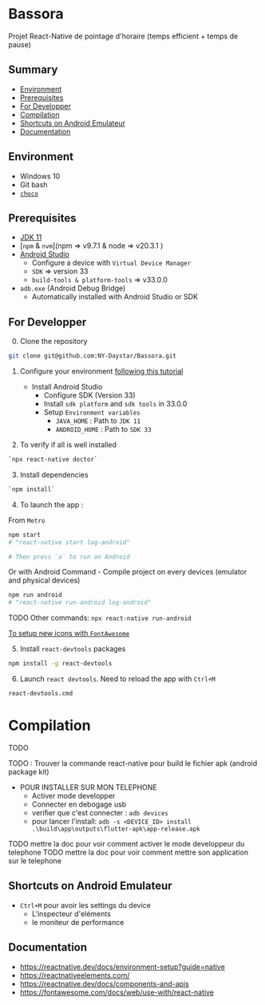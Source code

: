 # Bassora

Projet React-Native de pointage d'horaire (temps efficient + temps de pause)

## Summary

- [Environment](#environment)
- [Prerequisites](#prerequisites)
- [For Developper](#for-developper)
- [Compilation](#compilation)
- [Shortcuts on Android Emulateur](#shortcuts-on-android-emulateur)
- [Documentation](#documentation)

## Environment

- Windows 10
- Git bash
- [`choco`](https://chocolatey.org/)

## Prerequisites

- [JDK 11](https://www.oracle.com/fr/java/technologies/downloads/)
- [`npm` & `nvm`](npm => v9.7.1 & node => v20.3.1 )
- [Android Studio](https://developer.android.com/studio)
  - Configure a device with `Virtual Device Manager`
  - `SDK` => version 33
  - `build-tools & platform-tools` => v33.0.0
- `adb.exe` (Android Debug Bridge)
  - Automatically installed with Android Studio or SDK

## For Developper

0. Clone the repository

```bash
git clone git@github.com:NY-Daystar/Bassora.git
```

1. Configure your environment [following this tutorial](https://reactnative.dev/docs/environment-setup?guide=native)

   - Install Android Studio
     - Configure SDK (Version 33)
     - Install `sdk platform` and `sdk tools` in 33.0.0
     - Setup `Environment variables`
       - `JAVA_HOME` : Path to `JDK 11`
       - `ANDROID_HOME` : Path to `SDK 33`

2. To verify if all is well installed

```bash
`npx react-native doctor`
```

3. Install dependencies

```bash
`npm install`
```

4. To launch the app :

From `Metro`

```bash
npm start
# "react-native start log-android"

# Then press `a` to run on Android
```

Or with Android Command - Compile project on every devices (emulator and physical devices)

```bash
npm run android
# "react-native run-android log-android"
```

TODO
Other commands: `npx react-native run-android`

[To setup new icons with `FontAwesome`](https://fontawesome.com/docs/web/use-with/react-native)

5. Install `react-devtools` packages

```bash
npm install -g react-devtools
```

6. Launch `react devtools`. Need to reload the app with `Ctrl+M`

```bash
react-devtools.cmd
```

# Compilation

TODO

TODO : Trouver la commande react-native pour build le fichier apk (android package kit)

- POUR INSTALLER SUR MON TELEPHONE
  - Activer mode developper
  - Connecter en debogage usb
  - verifier que c'est connecter : `adb devices`
  - pour lancer l'install: `adb -s <DEVICE_ID> install .\build\app\outputs\flutter-apk\app-release.apk`

TODO mettre la doc pour voir comment activer le mode developpeur du telephone
TODO mettre la doc pour voir comment mettre son application sur le telephone

## Shortcuts on Android Emulateur

- `Ctrl+M` pour avoir les settings du device
  - L'inspecteur d'eléments
  - le moniteur de performance

## Documentation

- https://reactnative.dev/docs/environment-setup?guide=native
- https://reactnativeelements.com/
- https://reactnative.dev/docs/components-and-apis
- https://fontawesome.com/docs/web/use-with/react-native

